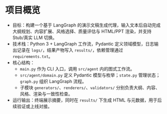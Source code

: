 # 项目概览
- 目标：构建一个基于 LangGraph 的演示文稿生成代理，输入文本后自动完成大纲规划、内容扩展、风格选择、质量评估与 HTML/PPT 渲染，并支持 Stub/真实 LLM 切换。
- 技术栈：Python 3 + LangGraph 工作流，Pydantic 定义领域模型，日志输出记录在 `logs/`，结果产物写入 `results/`，依赖管理通过 `requirements.txt`。
- 核心结构：
  - `main.py` 作为 CLI 入口，调用 `src/agent` 内的图式工作流。
  - `src/agent/domain.py` 定义 Pydantic 模型与枚举；`state.py` 管理状态；`graph.py` 组织 LangGraph 流程。
  - 子模块 `generators/`、`renderers/`、`validators/` 分别负责大纲、内容、风格、渲染与一致性检查。
- 运行输出：终端展示摘要，同时在 `results/` 下生成 HTML 与元数据，用于后续验证或上线对接。